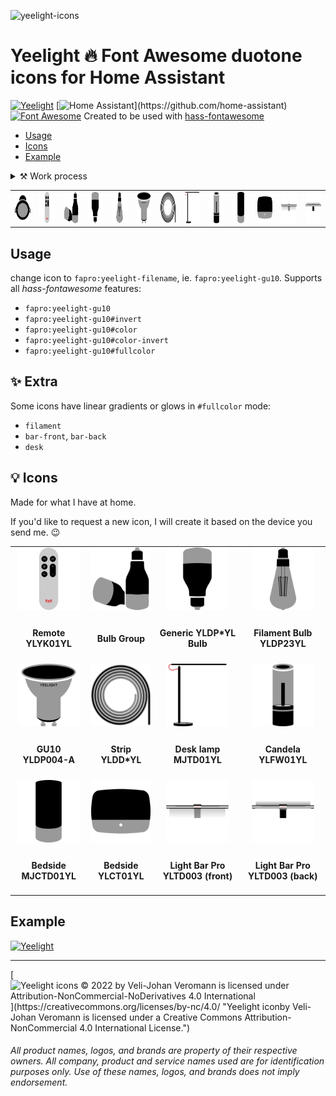 ![yeelight-icons](https://user-images.githubusercontent.com/5716539/176972222-ea149650-71da-4c8b-a951-0e5256ae8795.png)
# Yeelight 🔥 Font Awesome duotone icons for Home Assistant

[![Yeelight](https://img.shields.io/badge/yee-light-success.svg?logo=data%3Aimage%2Fsvg%2Bxml%3Bbase64%2CPHN2ZyB3aWR0aD0iMzYiIGhlaWdodD0iMjAiIHZpZXdCb3g9IjAgMCAzNiAyMCIgZmlsbD0ibm9uZSIgeG1sbnM9Imh0dHA6Ly93d3cudzMub3JnLzIwMDAvc3ZnIj4KPHBhdGggZD0iTTI0LjE1MTcgMTMuNjkyNlYxOC40MDMyTDM1LjMyOTMgMTQuMTMxN1YwTDE3LjY0NDcgNi43NDY1MUwxNy42MDQ4IDYuNzA2NTlMMCAwVjE0LjEzMTdMMTEuMTc3NiAxOC40MDMyVjEzLjY5MjZMNC40MzExNCAxMS4wOTc4VjYuNDI3MTVMMTUuNDQ5MSAxMC42MTg4VjIwSDE5Ljg4MDJWMTAuNjE4OEwzMC44OTgyIDYuNDI3MTVWMTEuMDk3OEwyNC4xNTE3IDEzLjY5MjZaIiBmaWxsPSJ3aGl0ZSIvPgo8L3N2Zz4K&logoColor=fff&labelColor=DF2B2F&style=flat&color=5A5B5B
)](https://github.com/topics/yeelight) [![Home Assistant](https://img.shields.io/badge/Home-Assistant-000?logo=HomeAssistant&logoColor=fff&labelColor=41BDF5&style=flat&color=rgba(108,204,247,1))](https://github.com/home-assistant) [![Font Awesome](https://img.shields.io/badge/Font-Awesome-000?logo=FontAwesome&logoColor=fff&labelColor=538dd7&style=flat&color=183153)](https://github.com/topics/fontawesome) Created to be used with [hass-fontawesome](https://github.com/thomasloven/hass-fontawesome)

- [Usage](#usage)
- [Icons](#-icons)
- [Example](#example)

<details> 
<summary> ⚒️ Work process </summary>

1. unpacking yeelight app .apk 
2. and browsing through the thousands of files
3. tracing them in vector
4. converting to font-awesome compatible format
5. minifying and optimizing SVG

</details>




<table>
  <tr>
    <td align="center"><a href="./svg/yeelight-zhirui.svg"><img src="./svg/yeelight-zhirui.svg" width="100" height="50" alt="bulb"></a></td>
    <td align="center"><a href="./svg/yeelight-remote.svg"><img src="./svg/yeelight-remote.svg" width="100" height="50" alt="bulb"></a></td>
    <td align="center"><a href="./svg/yeelight-group.svg"><img src="./svg/yeelight-group.svg" width="100" height="50" alt="bulb"></a></td>
    <td align="center"><a href="./svg/yeelight-bulb.svg"><img src="./svg/yeelight-bulb.svg" width="100" height="50" alt="bulb"></a></td>    
    <td align="center"><a href="./svg/yeelight-filament.svg"><img src="./svg/yeelight-filament.svg" width="100" height="50" alt="filament"></a></td>
    <td align="center"><a href="./svg/yeelight-gu10.svg"><img src="./svg/yeelight-gu10.svg" width="100" height="50" alt="gu10"></a></td>
    <td align="center"><a href="./svg/yeelight-strip.svg"><img src="./svg/yeelight-strip.svg" width="100" height="50" alt="strip"></a></td>
    <td align="center"><a href="./svg/yeelight-desk.svg"><img src="./svg/yeelight-desk.svg" width="100" height="50" alt="desk"></a></td>
    <td align="center"><a href="./svg/yeelight-candela.svg"><img src="./svg/yeelight-candela.svg" width="100" height="50" alt="candela"></a></td>    
    <td align="center"><a href="./svg/yeelight-bedside-2.svg"><img src="./svg/yeelight-bedside-2.svg" width="100" height="50" alt="bedside-2"></a></td>
    <td align="center"><a href="./svg/yeelight-bedside-d2.svg"><img src="./svg/yeelight-bedside-d2.svg" width="100" height="50" alt="bedside-d2"></a></td>
    <td align="center"><a href="./svg/yeelight-bar-front.svg"><img src="./svg/yeelight-bar-front.svg" width="100" height="50" alt="bar-front"></a></td>
    <td align="center"><a href="./svg/yeelight-bar-back.svg"><img src="./svg/yeelight-bar-back.svg" width="100" height="50" alt="bar-front"></a></td>
  </tr>   
</table>

## Usage

change icon to `fapro:yeelight-filename`, ie. `fapro:yeelight-gu10`. Supports all *hass-fontawesome* features: 
- `fapro:yeelight-gu10`
- `fapro:yeelight-gu10#invert`
- `fapro:yeelight-gu10#color`
- `fapro:yeelight-gu10#color-invert`
- `fapro:yeelight-gu10#fullcolor`

## ✨ Extra

Some icons have linear gradients or glows in `#fullcolor` mode:
- `filament`
- `bar-front`, `bar-back`
- `desk`

## 💡 Icons

Made for what I have at home. 

If you'd like to request a new icon, I will create it based on the device you send me. 😉


<table>
  <tr>
    <td align="center"><a href="./svg/yeelight-remote.svg"><img src="./svg/yeelight-remote.svg" width="100" height="100" alt="bulb"></a></td>    
    <td align="center"><a href="./svg/yeelight-group.svg"><img src="./svg/yeelight-group.svg" width="100" height="100" alt="bulb"></a></td>
    <td align="center"><a href="./svg/yeelight-bulb.svg"><img src="./svg/yeelight-bulb.svg" width="100" height="100" alt="bulb"></a></td>    
    <td align="center"><a href="./svg/yeelight-filament.svg"><img src="./svg/yeelight-filament.svg" width="100" height="100" alt="filament"></a></td>
  </tr>
  <tr>
    <td align="center"><h4>Remote YLYK01YL</h4></td>    
    <td align="center"><h4>Bulb Group</h4></td>
    <td align="center"><h4>Generic YLDP*YL Bulb</h4></td>
    <td align="center"><h4>Filament Bulb YLDP23YL</h4></td>
  </tr>
  <tr>
    <td align="center"><a href="./svg/yeelight-gu10.svg"><img src="./svg/yeelight-gu10.svg" width="100" height="100" alt="gu10"></a></td>
    <td align="center"><a href="./svg/yeelight-strip.svg"><img src="./svg/yeelight-strip.svg" width="100" height="100" alt="strip"></a></td>
    <td align="center"><a href="./svg/yeelight-desk.svg"><img src="./svg/yeelight-desk.svg" width="100" height="100" alt="desk"></a></td>
    <td align="center"><a href="./svg/yeelight-candela.svg"><img src="./svg/yeelight-candela.svg" width="100" height="100" alt="candela"></a></td>    
  </tr>
  <tr>
    <td align="center"><h4>GU10 YLDP004-A</h4></td>
    <td align="center"><h4>Strip YLDD*YL</h4></td>
    <td align="center"><h4>Desk lamp MJTD01YL</h4></td>
    <td align="center"><h4>Candela YLFW01YL</h4></td>    
  </tr>
  <tr>
    <td align="center"><a href="./svg/yeelight-bedside-2.svg"><img src="./svg/yeelight-bedside-2.svg" width="100" height="100" alt="bedside-2"></a></td>
    <td align="center"><a href="./svg/yeelight-bedside-d2.svg"><img src="./svg/yeelight-bedside-d2.svg" width="100" height="100" alt="bedside-d2"></a></td>
    <td align="center"><a href="./svg/yeelight-bar-front.svg"><img src="./svg/yeelight-bar-front.svg" width="100" height="100" alt="bar-front"></a></td>
    <td align="center"><a href="./svg/yeelight-bar-back.svg"><img src="./svg/yeelight-bar-back.svg" width="100" height="100" alt="bar-front"></a></td>
  </tr>  
  <tr>
    <td align="center"><h4>Bedside MJCTD01YL</h4></td>
    <td align="center"><h4>Bedside YLCT01YL</h4></td>    
    <td align="center"><h4>Light Bar Pro YLTD003 (front)</h4></td>
    <td align="center"><h4>Light Bar Pro YLTD003 (back)</h4></td>
  </tr>  
</table>

## Example

<a href="https://user-images.githubusercontent.com/5716539/176973446-3d770d02-9016-40fe-a76e-680e2cf7e558.png"><img src="https://user-images.githubusercontent.com/5716539/176973446-3d770d02-9016-40fe-a76e-680e2cf7e558.png" width="800" height="800" alt="Yeelight"></a>

***

[![Yeelight icons © 2022 by Veli-Johan Veromann is licensed under Attribution-NonCommercial-NoDerivatives 4.0 International](https://img.shields.io/badge/Licence-CC--BY--NC--ND%204.0-rgba%280%2C0%2C0%2C0%29?logo=CreativeCommons&logoColor=fff&labelColor=DF2B2F&style=flat-square&color=rgba(0,0,0,0.3))](https://creativecommons.org/licenses/by-nc/4.0/ "Yeelight iconby Veli-Johan Veromann is licensed under a Creative Commons Attribution-NonCommercial 4.0 International License.")

###### All product names, logos, and brands are property of their respective owners. All company, product and service names used are for identification purposes only. Use of these names, logos, and brands does not imply endorsement.
